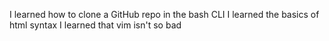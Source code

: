 I learned how to clone a GitHub repo in the bash CLI
I learned the basics of html syntax
I learned that vim isn't so bad
